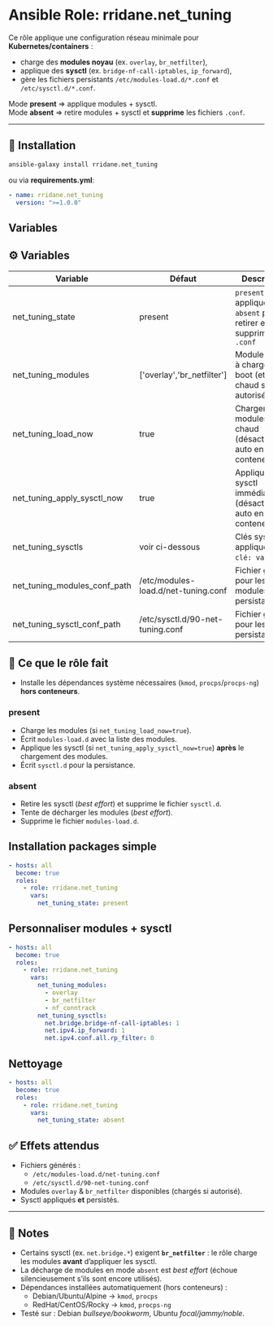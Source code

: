 # Ansible Role: rridane.net_tuning

Ce rôle applique une configuration réseau minimale pour **Kubernetes/containers** :
- charge des **modules noyau** (ex. `overlay`, `br_netfilter`),
- applique des **sysctl** (ex. `bridge-nf-call-iptables`, `ip_forward`),
- gère les fichiers persistants `/etc/modules-load.d/*.conf` et `/etc/sysctl.d/*.conf`.

Mode **present** ⇒ applique modules + sysctl.  
Mode **absent** ⇒ retire modules + sysctl et **supprime** les fichiers `.conf`.

---

## 🚀 Installation

```bash
ansible-galaxy install rridane.net_tuning
```

ou via **requirements.yml**:

```yaml
- name: rridane.net_tuning
  version: ">=1.0.0"
```

## Variables 

## ⚙️ Variables

| Variable                         | Défaut                                   | Description                                                       |
|----------------------------------|-------------------------------------------|-------------------------------------------------------------------|
| net_tuning_state                 | present                                   | `present` pour appliquer, `absent` pour retirer et supprimer les `.conf` |
| net_tuning_modules               | ['overlay','br_netfilter']                | Modules noyau à charger au boot (et à chaud si autorisé)          |
| net_tuning_load_now              | true                                      | Charger les modules à chaud (désactivé auto en conteneur)         |
| net_tuning_apply_sysctl_now      | true                                      | Appliquer les sysctl immédiatement (désactivé auto en conteneur)  |
| net_tuning_sysctls               | voir ci-dessous                           | Clés sysctl à appliquer (dict `clé: valeur`)                      |
| net_tuning_modules_conf_path     | /etc/modules-load.d/net-tuning.conf       | Fichier généré pour les modules persistants                       |
| net_tuning_sysctl_conf_path      | /etc/sysctl.d/90-net-tuning.conf          | Fichier généré pour les sysctl persistants                        |

## 🧩 Ce que le rôle fait

- Installe les dépendances système nécessaires (`kmod`, `procps`/`procps-ng`) **hors conteneurs**.

### present
- Charge les modules (si `net_tuning_load_now=true`).
- Écrit `modules-load.d` avec la liste des modules.
- Applique les sysctl (si `net_tuning_apply_sysctl_now=true`) **après** le chargement des modules.
- Écrit `sysctl.d` pour la persistance.

### absent
- Retire les sysctl (*best effort*) et supprime le fichier `sysctl.d`.
- Tente de décharger les modules (*best effort*).
- Supprime le fichier `modules-load.d`.

## Installation packages simple

```yaml
- hosts: all
  become: true
  roles:
    - role: rridane.net_tuning
      vars:
        net_tuning_state: present
```

## Personnaliser modules + sysctl

```yaml
- hosts: all
  become: true
  roles:
    - role: rridane.net_tuning
      vars:
        net_tuning_modules:
          - overlay
          - br_netfilter
          - nf_conntrack
        net_tuning_sysctls:
          net.bridge.bridge-nf-call-iptables: 1
          net.ipv4.ip_forward: 1
          net.ipv4.conf.all.rp_filter: 0
```

## Nettoyage

```yaml
- hosts: all
  become: true
  roles:
    - role: rridane.net_tuning
      vars:
        net_tuning_state: absent

```

## ✅ Effets attendus

- Fichiers générés :
    - `/etc/modules-load.d/net-tuning.conf`
    - `/etc/sysctl.d/90-net-tuning.conf`
- Modules `overlay` & `br_netfilter` disponibles (chargés si autorisé).
- Sysctl appliqués **et** persistés.

---

## 📝 Notes

- Certains sysctl (ex. `net.bridge.*`) exigent **`br_netfilter`** : le rôle charge les modules **avant** d’appliquer les sysctl.
- La décharge de modules en mode `absent` est *best effort* (échoue silencieusement s’ils sont encore utilisés).
- Dépendances installées automatiquement (hors conteneurs) :
    - Debian/Ubuntu/Alpine → `kmod`, `procps`
    - RedHat/CentOS/Rocky → `kmod`, `procps-ng`
- Testé sur : Debian *bullseye/bookworm*, Ubuntu *focal/jammy/noble*.

